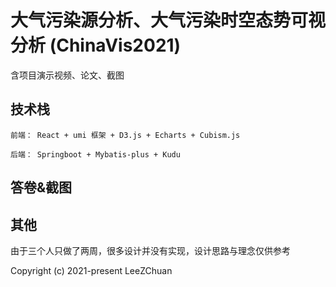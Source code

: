 # 大气污染源分析、大气污染时空态势可视分析 (ChinaVis2021)

 
 含项目演示视频、论文、截图
   
## 技术栈
    
    前端： React + umi 框架 + D3.js + Echarts + Cubism.js
    
    后端： Springboot + Mybatis-plus + Kudu


## 答卷&截图

## 其他

   由于三个人只做了两周，很多设计并没有实现，设计思路与理念仅供参考

Copyright (c) 2021-present LeeZChuan

